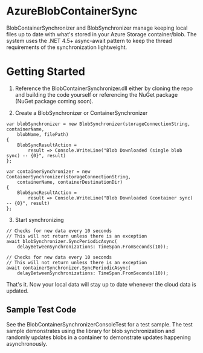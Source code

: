 AzureBlobContainerSync
======================

BlobContainerSynchronizer and BlobSynchronizer manage keeping local files up to date with what's stored in your Azure Storage container/blob. The system uses the .NET 4.5+ async-await pattern to keep the thread requirements of the synchronization lightweight.

# Getting Started
1) Reference the BlobContainerSynchronizer.dll either by cloning the repo and building the code yourself or referencing the NuGet package (NuGet package coming soon).

2) Create a BlobSynchronizer or ContainerSynchronizer

```
var blobSynchronizer = new BlobSynchronizer(storageConnectionString, containerName, 
	blobName, filePath)
{
	BlobSyncResultAction = 
		result => Console.WriteLine("Blob Downloaded (single blob sync) -- {0}", result)
};
```

```
var containerSynchronizer = new ContainerSynchronizer(storageConnectionString, 
	containerName, containerDestinationDir)
{
	BlobSyncResultAction =
		result => Console.WriteLine("Blob Downloaded (container sync) -- {0}", result)
};
```

3) Start synchronizing

```
// Checks for new data every 10 seconds
// This will not return unless there is an exception
await blobSynchronizer.SyncPeriodicAsync(
	delayBetweenSynchronizations: TimeSpan.FromSeconds(10));
```

```
// Checks for new data every 10 seconds
// This will not return unless there is an exception
await containerSynchronizer.SyncPeriodicAsync(
	delayBetweenSynchronizations: TimeSpan.FromSeconds(10));
```

That's it. Now your local data will stay up to date whenever the cloud data is updated.

## Sample Test Code
See the BlobContainerSynchronizerConsoleTest for a test sample. The test sample demonstrates using the library for blob synchronization and randomly updates blobs in a container to demonstrate updates happening asynchronously.